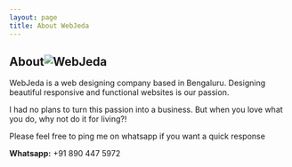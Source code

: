 ```yaml
---
layout: page
title: About WebJeda
---
```

## About![WebJeda](img/favicon.ico "WebJeda")

WebJeda is a web designing company based in Bengaluru. Designing beautiful responsive and functional websites is our passion. 

I had no plans to turn this passion into a business. But when you love what you do, why not do it for living?!


Please feel free to ping me on whatsapp if you want a quick response

**Whatsapp:** +91 890 447 5972